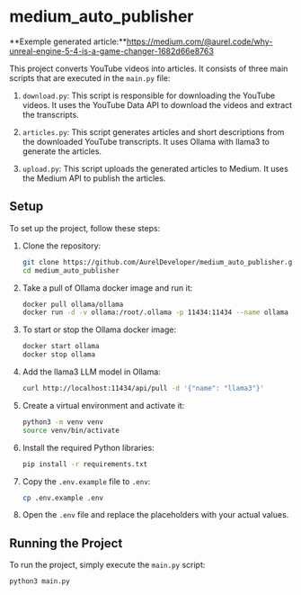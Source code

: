# medium_auto_publisher

**Exemple generated article:**https://medium.com/@aurel.code/why-unreal-engine-5-4-is-a-game-changer-1682d66e8763

This project converts YouTube videos into articles. It consists of three main scripts that are executed in the `main.py` file:

1. `download.py`: This script is responsible for downloading the YouTube videos. It uses the YouTube Data API to download the videos and extract the transcripts.

2. `articles.py`: This script generates articles and short descriptions from the downloaded YouTube transcripts. It uses Ollama with llama3 to generate the articles.

3. `upload.py`: This script uploads the generated articles to Medium. It uses the Medium API to publish the articles.

## Setup

To set up the project, follow these steps:

1. Clone the repository:

    ```bash
    git clone https://github.com/AurelDeveloper/medium_auto_publisher.git
    cd medium_auto_publisher
    ```

2. Take a pull of Ollama docker image and run it:

    ```bash
    docker pull ollama/ollama
    docker run -d -v ollama:/root/.ollama -p 11434:11434 --name ollama ollama/ollama
    ```

3. To start or stop the Ollama docker image:

    ```bash
    docker start ollama
    docker stop ollama
    ```

4. Add the llama3 LLM model in Ollama:

    ```bash
    curl http://localhost:11434/api/pull -d '{"name": "llama3"}'
    ```

5. Create a virtual environment and activate it:

    ```bash
    python3 -m venv venv
    source venv/bin/activate
    ```

6. Install the required Python libraries:

    ```bash
    pip install -r requirements.txt
    ```

7. Copy the `.env.example` file to `.env`:

    ```bash
    cp .env.example .env
    ```

8. Open the `.env` file and replace the placeholders with your actual values.

## Running the Project

To run the project, simply execute the `main.py` script:

```bash
python3 main.py
